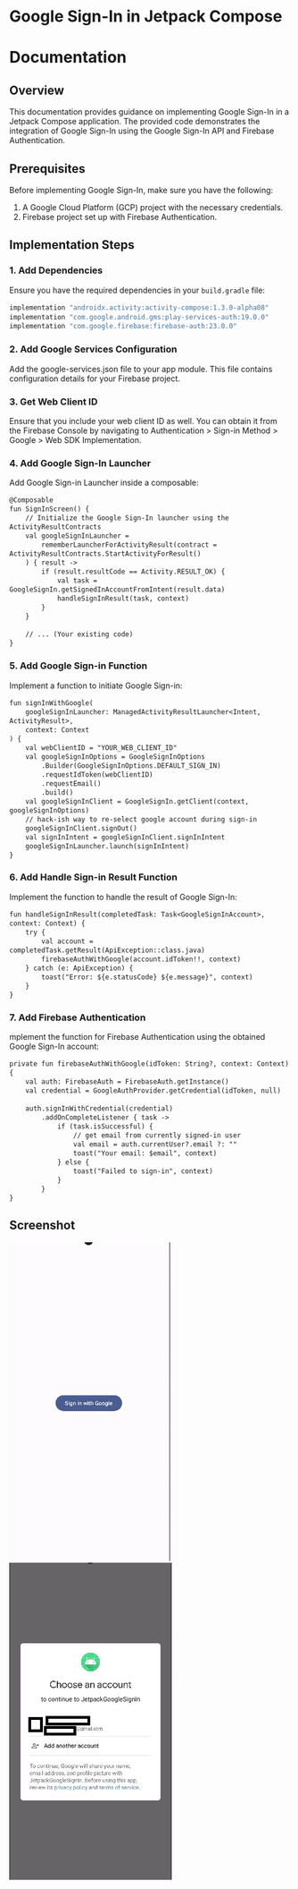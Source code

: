 # Google Sign-In in Jetpack Compose 
# Documentation

## Overview

This documentation provides guidance on implementing Google Sign-In in a Jetpack Compose application. The provided code demonstrates the integration of Google Sign-In using the Google Sign-In API and Firebase Authentication.

## Prerequisites

Before implementing Google Sign-In, make sure you have the following:

1. A Google Cloud Platform (GCP) project with the necessary credentials.
2. Firebase project set up with Firebase Authentication.

## Implementation Steps

### 1. Add Dependencies

Ensure you have the required dependencies in your `build.gradle` file:

```gradle
implementation "androidx.activity:activity-compose:1.3.0-alpha08"
implementation "com.google.android.gms:play-services-auth:19.0.0"
implementation "com.google.firebase:firebase-auth:23.0.0"
```

### 2. Add Google Services Configuration

Add the google-services.json file to your app module. This file contains configuration details for your Firebase project.

### 3. Get Web Client ID

Ensure that you include your web client ID as well. You can obtain it from the Firebase Console by navigating to Authentication > Sign-in Method > Google > Web SDK Implementation.

### 4. Add Google Sign-In Launcher

Add Google Sign-in Launcher inside a composable:

```
@Composable
fun SignInScreen() {
    // Initialize the Google Sign-In launcher using the ActivityResultContracts
    val googleSignInLauncher =
        rememberLauncherForActivityResult(contract = ActivityResultContracts.StartActivityForResult()
    ) { result ->
        if (result.resultCode == Activity.RESULT_OK) {
            val task = GoogleSignIn.getSignedInAccountFromIntent(result.data)
            handleSignInResult(task, context)
        }
    }

    // ... (Your existing code)
}
```

### 5. Add Google Sign-in Function
Implement a function to initiate Google Sign-in:

```
fun signInWithGoogle(
    googleSignInLauncher: ManagedActivityResultLauncher<Intent, ActivityResult>,
    context: Context
) {
    val webClientID = "YOUR_WEB_CLIENT_ID"
    val googleSignInOptions = GoogleSignInOptions
        .Builder(GoogleSignInOptions.DEFAULT_SIGN_IN)
        .requestIdToken(webClientID)
        .requestEmail()
        .build()
    val googleSignInClient = GoogleSignIn.getClient(context, googleSignInOptions)
    // hack-ish way to re-select google account during sign-in
    googleSignInClient.signOut()
    val signInIntent = googleSignInClient.signInIntent
    googleSignInLauncher.launch(signInIntent)
}
```

### 6. Add Handle Sign-in Result Function
Implement the function to handle the result of Google Sign-In:

```
fun handleSignInResult(completedTask: Task<GoogleSignInAccount>, context: Context) {
    try {
        val account = completedTask.getResult(ApiException::class.java)
        firebaseAuthWithGoogle(account.idToken!!, context)
    } catch (e: ApiException) {
        toast("Error: ${e.statusCode} ${e.message}", context)
    }
}
```

### 7. Add Firebase Authentication
mplement the function for Firebase Authentication using the obtained Google Sign-In account:

```
private fun firebaseAuthWithGoogle(idToken: String?, context: Context) {
    val auth: FirebaseAuth = FirebaseAuth.getInstance()
    val credential = GoogleAuthProvider.getCredential(idToken, null)

    auth.signInWithCredential(credential)
        .addOnCompleteListener { task ->
            if (task.isSuccessful) {
                // get email from currently signed-in user
                val email = auth.currentUser?.email ?: ""
                toast("Your email: $email", context)
            } else {
                toast("Failed to sign-in", context)
            }
        }
}
```

## Screenshot
![Google Sign-In Screenshot 01](https://github.com/jamesdev23/JetpackGoogleSignIn/blob/master/googlesignin1.jpg)
![Google Sign-In Screenshot 02](https://github.com/jamesdev23/JetpackGoogleSignIn/blob/master/googlesignin02.jpg)

